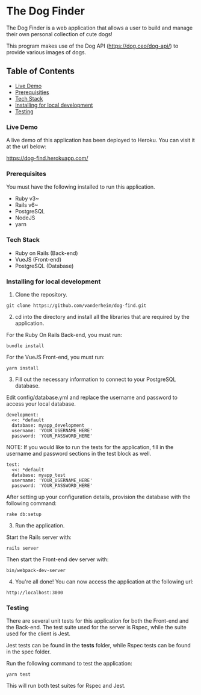 
# The Dog Finder

The Dog Finder is a web application that allows a user to build and manage their own personal collection of cute dogs!

This program makes use of the Dog API (https://dog.ceo/dog-api/) to provide various images of dogs.

## Table of Contents
- [Live Demo](#live-demo)
- [Prerequisities](#prerequisities)
- [Tech Stack](#tech-stack)
- [Installing for local development](#installing-for-local-development)
- [Testing](#testing)

### Live Demo
A live demo of this application has been deployed to Heroku. You can visit it at the url below:

https://dog-find.herokuapp.com/

### Prerequisites
You must have the following installed to run this application.

* Ruby v3~
* Rails v6~
* PostgreSQL
* NodeJS
* yarn

### Tech Stack

* Ruby on Rails (Back-end)
* VueJS (Front-end)
* PostgreSQL (Database)

### Installing for local development

1. Clone the repository.

```
git clone https://github.com/vanderheim/dog-find.git
```

2. cd into the directory and install all the libraries that are required by the application.

For the Ruby On Rails Back-end, you must run:

```
bundle install
```

For the VueJS Front-end, you must run:

```
yarn install
```

3. Fill out the necessary information to connect to your PostgreSQL database.

Edit config/database.yml and replace the username and password to access your local database.

```
development:
  <<: *default
  database: myapp_development
  username: 'YOUR_USERNAME_HERE'
  password: 'YOUR_PASSWORD_HERE'
```

NOTE: If you would like to run the tests for the application, fill in the username and password sections in the test block as well.

```
test:
  <<: *default
  database: myapp_test
  username: 'YOUR_USERNAME_HERE'
  password: 'YOUR_PASSWORD_HERE'
```

After setting up your configuration details, provision the database with the following command:

```
rake db:setup
```

3. Run the application.

Start the Rails server with:

```
rails server
```

Then start the Front-end dev server with:

```
bin/webpack-dev-server
```

4. You're all done! You can now access the application at the following url:

```
http://localhost:3000
```

### Testing

There are several unit tests for this application for both the Front-end and the Back-end. 
The test suite used for the server is Rspec, while the suite used for the client is Jest.

Jest tests can be found in the __tests__ folder, while Rspec tests can be found in the spec folder.

Run the following command to test the application:
```
yarn test
```

This will run both test suites for Rspec and Jest.
